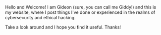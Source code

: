 Hello and Welcome! I am Gideon (sure, you can call me Giddy!) and this is my website, where I post things I've done or experienced in the realms of cybersecurity and ethical hacking.

Take a look around and I hope you find it useful. Thanks!
